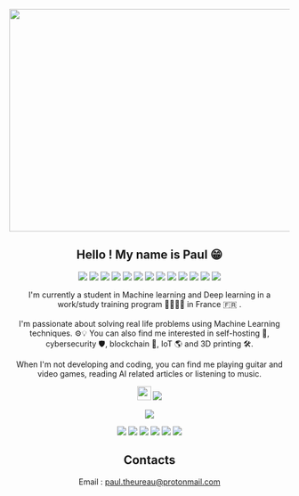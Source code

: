 <p align="center">
 <img  width="800" height="400" src="https://github.com/Paul21777/Paul21777/blob/master/social/yashs.gif">
</p>
<h2 align="center">Hello ! My name is Paul 😁</h2>

<p align="center">
  <img src="https://img.shields.io/badge/Plotly-%233F4F75.svg?style=for-the-badge&logo=plotly&logoColor=white" />
  <img src="https://img.shields.io/badge/pandas-%23150458.svg?style=for-the-badge&logo=pandas&logoColor=white">
  <img src="https://img.shields.io/badge/numpy-%23013243.svg?style=for-the-badge&logo=numpy&logoColor=white">
  <img src="https://img.shields.io/badge/scikit--learn-%23F7931E.svg?style=for-the-badge&logo=scikit-learn&logoColor=white">
  <img src="https://img.shields.io/badge/TensorFlow%20-%23FF6F00.svg?&style=for-the-badge&logo=TensorFlow&logoColor=white" /> 
  <img src="https://img.shields.io/badge/Keras%20-%23D00000.svg?&style=for-the-badge&logo=Keras&logoColor=white"/> 
  <img src="https://img.shields.io/badge/javascript%20-%23323330.svg?&style=for-the-badge&logo=javascript&logoColor=%23F7DF1E"/> 
  <img src="https://img.shields.io/badge/html5%20-%23E34F26.svg?&style=for-the-badge&logo=html5&logoColor=white"/> 
  <img src="https://img.shields.io/badge/css3%20-%231572B6.svg?&style=for-the-badge&logo=css3&logoColor=white"/> 
  <img src="https://img.shields.io/badge/python%20-%2314354C.svg?&style=for-the-badge&logo=python&logoColor=white"/> 
  <img src="https://img.shields.io/badge/git%20-%23F05033.svg?&style=for-the-badge&logo=git&logoColor=white"/> 
  <img src="https://img.shields.io/badge/github%20-%23121011.svg?&style=for-the-badge&logo=github&logoColor=white"/>
  <img src="https://img.shields.io/badge/docker-%230db7ed.svg?style=for-the-badge&logo=docker&logoColor=white"/)
  <img src="https://img.shields.io/badge/-Arduino-00979D?style=for-the-badge&logo=Arduino&logoColor=white" />
</p>
<p align="center">I'm currently a student in Machine learning and Deep learning in a work/study training program 🧑‍🎓🧑‍🏭 in France 🇫🇷 . </br></br> I'm passionate about solving real life problems using Machine Learning techniques. ⚙️💡 You can also find me interested in self-hosting 🏡, cybersecurity 🛡️, blockchain 🔗, IoT 🌎 and 3D printing 🛠️.
</p>

<p align="center">When I'm not developing and coding, you can find me playing guitar and video games, reading AI related articles or listening to music. </p>

<p align="center"><a href="https://www.linkedin.com/in/paul-theureau-99b7a81bb/"><img src="https://img.shields.io/badge/linkedin-%230077B5.svg?style=for-the-badge&logo=linkedin&logoColor=white" height=25></a>
<a href="https://open.spotify.com/user/paul_theureau7?si=c17f2282910b49e9")><img src="https://img.shields.io/badge/Spotify-1ED760?style=for-the-badge&logo=spotify&logoColor=white"></a>
  
</p>

<p align=center>
  <a href="https://github.com/Paul21777?tab=repositories">
    <img src="https://badges.pufler.dev/repos/Paul21777?style=flat-square&color=black&logo=github">
  </a>
</p>
<p align="center">
<img src="https://img.shields.io/badge/Machine Learning-red"> <img src="https://img.shields.io/badge/Deep Learning-green"> <img src="https://img.shields.io/badge/Computer Vision-magenta"> <img src="https://img.shields.io/badge/Natural Language Processing-yellow"> <img src="https://img.shields.io/badge/Reinforcement Learning-blue"> <img src="https://img.shields.io/badge/Cybersecurity-black">
</p>


<h2 align="center">Contacts</h2>
<p align="center">Email : <a href="paul.theureau@protonmail.com">paul.theureau@protonmail.com </a></p>

